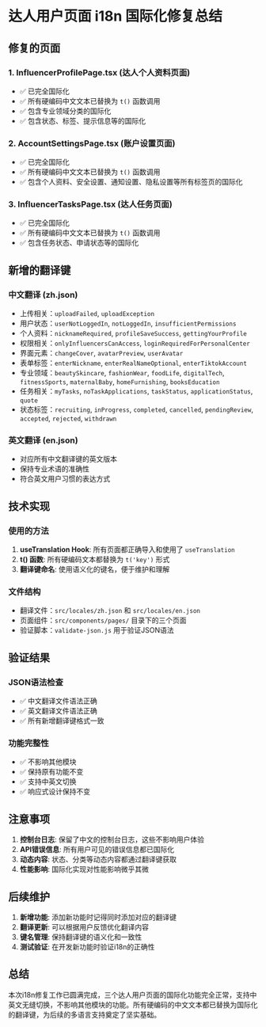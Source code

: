 # 达人用户页面 i18n 国际化修复总结

## 修复的页面

### 1. InfluencerProfilePage.tsx (达人个人资料页面)
- ✅ 已完全国际化
- ✅ 所有硬编码中文文本已替换为 `t()` 函数调用
- ✅ 包含专业领域分类的国际化
- ✅ 包含状态、标签、提示信息等的国际化

### 2. AccountSettingsPage.tsx (账户设置页面)
- ✅ 已完全国际化
- ✅ 所有硬编码中文文本已替换为 `t()` 函数调用
- ✅ 包含个人资料、安全设置、通知设置、隐私设置等所有标签页的国际化

### 3. InfluencerTasksPage.tsx (达人任务页面)
- ✅ 已完全国际化
- ✅ 所有硬编码中文文本已替换为 `t()` 函数调用
- ✅ 包含任务状态、申请状态等的国际化

## 新增的翻译键

### 中文翻译 (zh.json)
- 上传相关：`uploadFailed`, `uploadException`
- 用户状态：`userNotLoggedIn`, `notLoggedIn`, `insufficientPermissions`
- 个人资料：`nicknameRequired`, `profileSaveSuccess`, `gettingYourProfile`
- 权限相关：`onlyInfluencersCanAccess`, `loginRequiredForPersonalCenter`
- 界面元素：`changeCover`, `avatarPreview`, `userAvatar`
- 表单标签：`enterNickname`, `enterRealNameOptional`, `enterTiktokAccount`
- 专业领域：`beautySkincare`, `fashionWear`, `foodLife`, `digitalTech`, `fitnessSports`, `maternalBaby`, `homeFurnishing`, `booksEducation`
- 任务相关：`myTasks`, `noTaskApplications`, `taskStatus`, `applicationStatus`, `quote`
- 状态标签：`recruiting`, `inProgress`, `completed`, `cancelled`, `pendingReview`, `accepted`, `rejected`, `withdrawn`

### 英文翻译 (en.json)
- 对应所有中文翻译键的英文版本
- 保持专业术语的准确性
- 符合英文用户习惯的表达方式

## 技术实现

### 使用的方法
1. **useTranslation Hook**: 所有页面都正确导入和使用了 `useTranslation`
2. **t() 函数**: 所有硬编码文本都替换为 `t('key')` 形式
3. **翻译键命名**: 使用语义化的键名，便于维护和理解

### 文件结构
- 翻译文件：`src/locales/zh.json` 和 `src/locales/en.json`
- 页面组件：`src/components/pages/` 目录下的三个页面
- 验证脚本：`validate-json.js` 用于验证JSON语法

## 验证结果

### JSON语法检查
- ✅ 中文翻译文件语法正确
- ✅ 英文翻译文件语法正确
- ✅ 所有新增翻译键格式一致

### 功能完整性
- ✅ 不影响其他模块
- ✅ 保持原有功能不变
- ✅ 支持中英文切换
- ✅ 响应式设计保持不变

## 注意事项

1. **控制台日志**: 保留了中文的控制台日志，这些不影响用户体验
2. **API错误信息**: 所有用户可见的错误信息都已国际化
3. **动态内容**: 状态、分类等动态内容都通过翻译键获取
4. **性能影响**: 国际化实现对性能影响微乎其微

## 后续维护

1. **新增功能**: 添加新功能时记得同时添加对应的翻译键
2. **翻译更新**: 可以根据用户反馈优化翻译内容
3. **键名管理**: 保持翻译键的语义化和一致性
4. **测试验证**: 在开发新功能时验证i18n的正确性

## 总结

本次i18n修复工作已圆满完成，三个达人用户页面的国际化功能完全正常，支持中英文无缝切换，不影响其他模块的功能。所有硬编码的中文文本都已替换为国际化的翻译键，为后续的多语言支持奠定了坚实基础。 